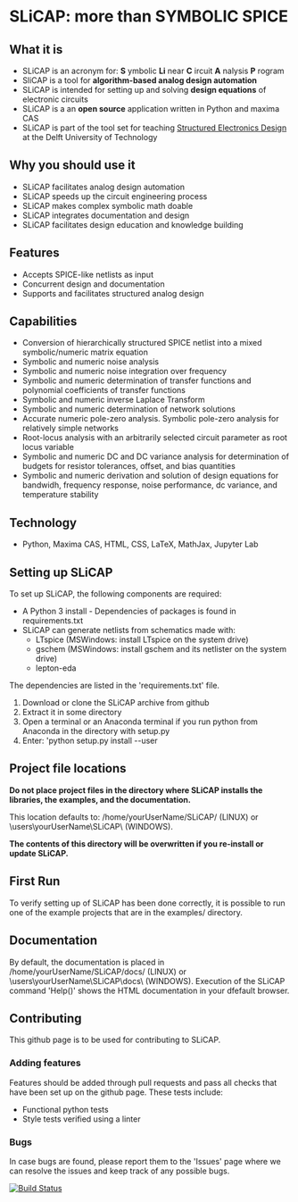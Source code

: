 # SLiCAP: more than SYMBOLIC SPICE

## What it is
- SLiCAP is an acronym for: **S** ymbolic **Li** near **C** ircuit **A** nalysis **P** rogram
- SliCAP is a tool for **algorithm-based analog design automation**
- SLiCAP is intended for setting up and solving **design equations** of electronic circuits
- SLiCAP is a an **open source** application written in Python and maxima CAS
- SLiCAP is part of the tool set for teaching [Structured Electronics Design](https://analog-electronics.tudelft.nl) at the Delft University of Technology

## Why you should use it
- SLiCAP facilitates analog design automation
- SLiCAP speeds up the circuit engineering process
- SLiCAP makes complex symbolic math doable
- SLiCAP integrates documentation and design
- SLiCAP facilitates design education and knowledge building

## Features
- Accepts SPICE-like netlists as input
- Concurrent design and documentation
- Supports and facilitates structured analog design

## Capabilities
- Conversion of hierarchically structured SPICE netlist into a mixed symbolic/numeric matrix equation
- Symbolic and numeric noise analysis
- Symbolic and numeric noise integration over frequency
- Symbolic and numeric determination of transfer functions and polynomial coefficients of transfer functions
- Symbolic and numeric inverse Laplace Transform
- Symbolic and numeric determination of network solutions
- Accurate numeric pole-zero analysis. Symbolic pole-zero analysis for relatively simple networks
- Root-locus analysis with an arbitrarily selected circuit parameter as root locus variable
- Symbolic and numeric DC and DC variance analysis for determination of budgets for resistor tolerances, offset, and bias quantities
- Symbolic and numeric derivation and solution of design equations for bandwidh, frequency response, noise performance, dc variance, and temperature stability

## Technology
- Python, Maxima CAS, HTML, CSS, LaTeX, MathJax, Jupyter Lab

## Setting up SLiCAP
To set up SLiCAP, the following components are required:

- A Python 3 install -  Dependencies of packages is found in requirements.txt
- SLiCAP can generate netlists from schematics made with:
  - LTspice (MSWindows: install LTspice on the system drive)
  - gschem (MSWindows: install gschem and its netlister on the system drive)
  - lepton-eda

The dependencies are listed in the 'requirements.txt' file.

1. Download or clone the SLiCAP archive from github
2. Extract it in some directory
3. Open a terminal or an Anaconda terminal if you run python from Anaconda in the directory with setup.py
4. Enter: 'python setup.py install --user

## Project file locations
**Do not place project files in the directory where SLiCAP installs the libraries, the examples, and the documentation.**

This location defaults to: /home/yourUserName/SLiCAP/ (LINUX) or \users\yourUserName\SLiCAP\ (WINDOWS). 
  
**The contents of this directory will be overwritten if you re-install or update SLiCAP.**

## First Run
To verify setting up of SLiCAP has been done correctly, it is possible to run one of the example projects that are in the examples/ directory.

## Documentation
By default, the documentation is placed in /home/yourUserName/SLiCAP/docs/ (LINUX) or \users\yourUserName\SLiCAP\docs\ (WINDOWS). Execution of the SLiCAP command 'Help()' shows the HTML documentation in your dfefault browser.

## Contributing
This github page is to be used for contributing to SLiCAP.

### Adding features
Features should be added through pull requests and pass all checks that have been set up on the github page.
These tests include:
* Functional python tests
* Style tests verified using a linter

### Bugs
In case bugs are found, please report them to the 'Issues' page where we can resolve the issues and keep track of any possible bugs.

[![Build Status](https://travis-ci.org/Lenty/SLiCAP_python.svg?branch=master)](https://travis-ci.org/Lenty/SLiCAP_python)
